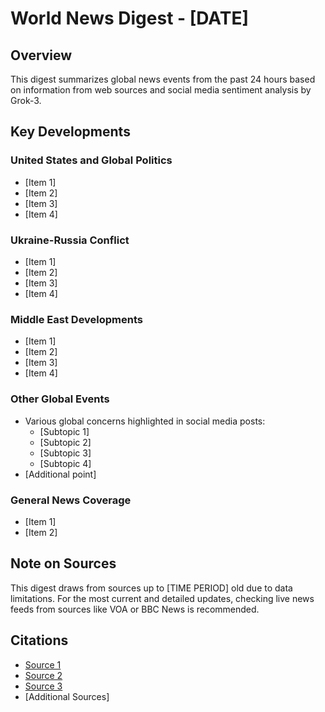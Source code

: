 # World News Digest - [DATE]

## Overview

This digest summarizes global news events from the past 24 hours based on information from web sources and social media sentiment analysis by Grok-3.

## Key Developments

### United States and Global Politics

- [Item 1]
- [Item 2]
- [Item 3]
- [Item 4]

### Ukraine-Russia Conflict

- [Item 1]
- [Item 2]
- [Item 3]
- [Item 4]

### Middle East Developments

- [Item 1]
- [Item 2]
- [Item 3]
- [Item 4]

### Other Global Events

- Various global concerns highlighted in social media posts:
  - [Subtopic 1]
  - [Subtopic 2]
  - [Subtopic 3]
  - [Subtopic 4]
- [Additional point]

### General News Coverage

- [Item 1]
- [Item 2]

## Note on Sources

This digest draws from sources up to [TIME PERIOD] old due to data limitations. For the most current and detailed updates, checking live news feeds from sources like VOA or BBC News is recommended.

## Citations

- [Source 1](https://www.example.com/link1)
- [Source 2](https://www.example.com/link2)
- [Source 3](https://www.example.com/link3)
- [Additional Sources]
